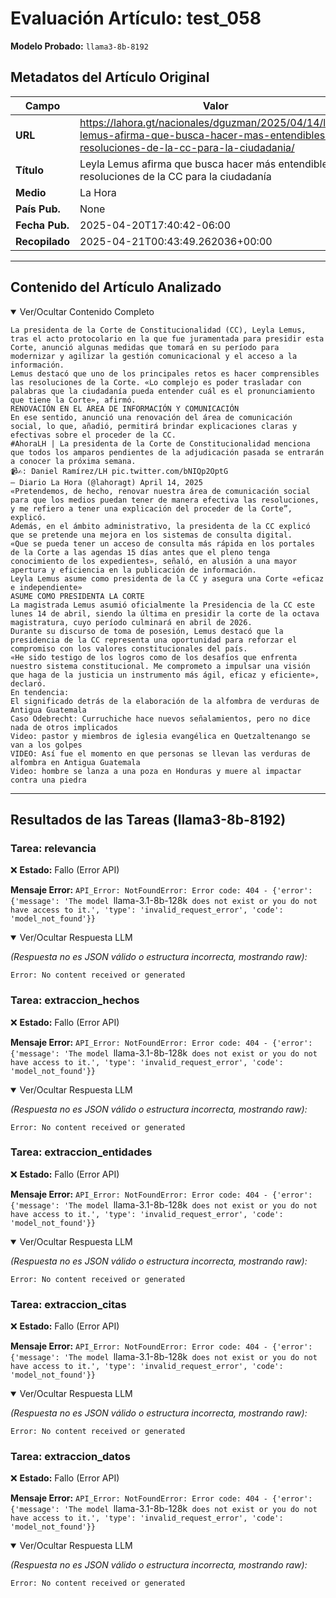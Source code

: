 # Evaluación Artículo: test_058
**Modelo Probado:** `llama3-8b-8192`

## Metadatos del Artículo Original

| Campo          | Valor                                      |
|----------------|--------------------------------------------|
| **URL**        | https://lahora.gt/nacionales/dguzman/2025/04/14/leyla-lemus-afirma-que-busca-hacer-mas-entendibles-las-resoluciones-de-la-cc-para-la-ciudadania/           |
| **Título**     | Leyla Lemus afirma que busca hacer más entendibles las resoluciones de la CC para la ciudadanía       |
| **Medio**      | La Hora         |
| **País Pub.**  | None |
| **Fecha Pub.** | 2025-04-20T17:40:42-06:00 |
| **Recopilado** | 2025-04-21T00:43:49.262036+00:00 |

---

## Contenido del Artículo Analizado

<details open>
<summary>Ver/Ocultar Contenido Completo</summary>

```text
La presidenta de la Corte de Constitucionalidad (CC), Leyla Lemus, tras el acto protocolario en la que fue juramentada para presidir esta Corte, anunció algunas medidas que tomará en su período para modernizar y agilizar la gestión comunicacional y el acceso a la información.
Lemus destacó que uno de los principales retos es hacer comprensibles las resoluciones de la Corte. «Lo complejo es poder trasladar con palabras que la ciudadanía pueda entender cuál es el pronunciamiento que tiene la Corte», afirmó.
RENOVACIÓN EN EL ÁREA DE INFORMACIÓN Y COMUNICACIÓN
En ese sentido, anunció una renovación del área de comunicación social, lo que, añadió, permitirá brindar explicaciones claras y efectivas sobre el proceder de la CC.
#AhoraLH | La presidenta de la Corte de Constitucionalidad menciona que todos los amparos pendientes de la adjudicación pasada se entrarán a conocer la próxima semana.
📹✍️: Daniel Ramírez/LH pic.twitter.com/bNIQp2OptG
— Diario La Hora (@lahoragt) April 14, 2025
«Pretendemos, de hecho, renovar nuestra área de comunicación social para que los medios puedan tener de manera efectiva las resoluciones, y me refiero a tener una explicación del proceder de la Corte”, explicó.
Además, en el ámbito administrativo, la presidenta de la CC explicó que se pretende una mejora en los sistemas de consulta digital.
«Que se pueda tener un acceso de consulta más rápida en los portales de la Corte a las agendas 15 días antes que el pleno tenga conocimiento de los expedientes», señaló, en alusión a una mayor apertura y eficiencia en la publicación de información.
Leyla Lemus asume como presidenta de la CC y asegura una Corte «eficaz e independiente»
ASUME COMO PRESIDENTA LA CORTE
La magistrada Lemus asumió oficialmente la Presidencia de la CC este lunes 14 de abril, siendo la última en presidir la corte de la octava magistratura, cuyo período culminará en abril de 2026.
Durante su discurso de toma de posesión, Lemus destacó que la presidencia de la CC representa una oportunidad para reforzar el compromiso con los valores constitucionales del país.
«He sido testigo de los logros como de los desafíos que enfrenta nuestro sistema constitucional. Me comprometo a impulsar una visión que haga de la justicia un instrumento más ágil, eficaz y eficiente», declaró.
En tendencia:
El significado detrás de la elaboración de la alfombra de verduras de Antigua Guatemala
Caso Odebrecht: Curruchiche hace nuevos señalamientos, pero no dice nada de otros implicados
Video: pastor y miembros de iglesia evangélica en Quetzaltenango se van a los golpes
VIDEO: Así fue el momento en que personas se llevan las verduras de alfombra en Antigua Guatemala
Video: hombre se lanza a una poza en Honduras y muere al impactar contra una piedra
```
</details>

---

## Resultados de las Tareas (llama3-8b-8192)

### Tarea: relevancia

❌ **Estado:** Fallo (Error API)

   **Mensaje Error:** `API_Error: NotFoundError: Error code: 404 - {'error': {'message': 'The model `llama-3.1-8b-128k` does not exist or you do not have access to it.', 'type': 'invalid_request_error', 'code': 'model_not_found'}}`


<details open>
<summary>Ver/Ocultar Respuesta LLM</summary>

_(Respuesta no es JSON válido o estructura incorrecta, mostrando raw):_
```
Error: No content received or generated
```
</details>


### Tarea: extraccion_hechos

❌ **Estado:** Fallo (Error API)

   **Mensaje Error:** `API_Error: NotFoundError: Error code: 404 - {'error': {'message': 'The model `llama-3.1-8b-128k` does not exist or you do not have access to it.', 'type': 'invalid_request_error', 'code': 'model_not_found'}}`


<details open>
<summary>Ver/Ocultar Respuesta LLM</summary>

_(Respuesta no es JSON válido o estructura incorrecta, mostrando raw):_
```
Error: No content received or generated
```
</details>


### Tarea: extraccion_entidades

❌ **Estado:** Fallo (Error API)

   **Mensaje Error:** `API_Error: NotFoundError: Error code: 404 - {'error': {'message': 'The model `llama-3.1-8b-128k` does not exist or you do not have access to it.', 'type': 'invalid_request_error', 'code': 'model_not_found'}}`


<details open>
<summary>Ver/Ocultar Respuesta LLM</summary>

_(Respuesta no es JSON válido o estructura incorrecta, mostrando raw):_
```
Error: No content received or generated
```
</details>


### Tarea: extraccion_citas

❌ **Estado:** Fallo (Error API)

   **Mensaje Error:** `API_Error: NotFoundError: Error code: 404 - {'error': {'message': 'The model `llama-3.1-8b-128k` does not exist or you do not have access to it.', 'type': 'invalid_request_error', 'code': 'model_not_found'}}`


<details open>
<summary>Ver/Ocultar Respuesta LLM</summary>

_(Respuesta no es JSON válido o estructura incorrecta, mostrando raw):_
```
Error: No content received or generated
```
</details>


### Tarea: extraccion_datos

❌ **Estado:** Fallo (Error API)

   **Mensaje Error:** `API_Error: NotFoundError: Error code: 404 - {'error': {'message': 'The model `llama-3.1-8b-128k` does not exist or you do not have access to it.', 'type': 'invalid_request_error', 'code': 'model_not_found'}}`


<details open>
<summary>Ver/Ocultar Respuesta LLM</summary>

_(Respuesta no es JSON válido o estructura incorrecta, mostrando raw):_
```
Error: No content received or generated
```
</details>
